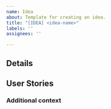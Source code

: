 ```yaml
---
name: Idea
about: Template for creating an idea.
title: "[IDEA] <idea-name>"
labels: ''
assignees: ''

---
```


<!-- Short summary of improvement -->

## Details
<!-- A clear and concise bullet point description of what the improvement is. -->

## User Stories
<!-- One or more user stories for the feature suggested. -->

### Additional context
<!-- Add any other context about the problem here. -->
